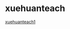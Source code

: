 # xuehuanteach

[xuehuanteach1](https://github.com/yangshiteng/xuehuanteach/blob/main/Notes/xuehuan1.md)
